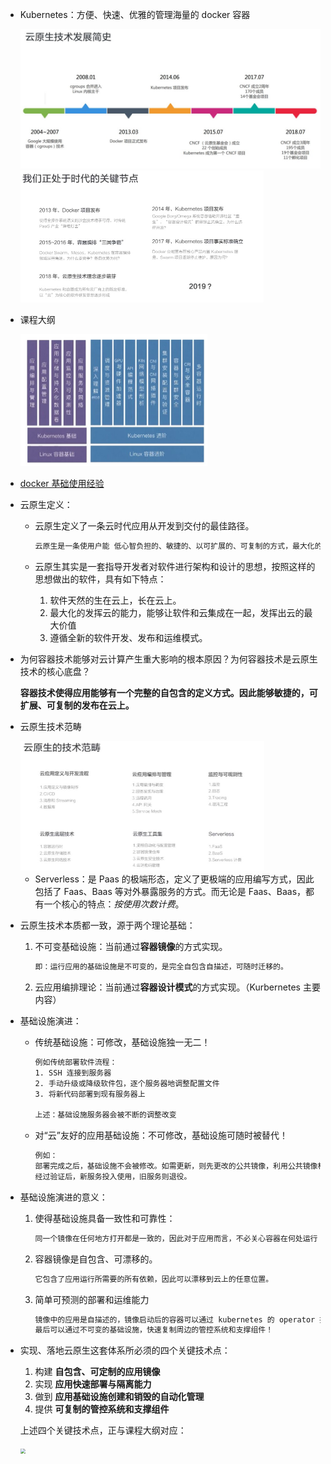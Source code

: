 + Kubernetes：方便、快速、优雅的管理海量的 docker 容器

  <img src="image/云原生技术发展.jpg" style="zoom:50%;" />

  <img src="image/云原生技术发展_2.jpg" style="zoom:50%;" />

+ 课程大纲

  <img src="image/课程大纲.jpg" style="zoom:50%;" />

+ [docker 基础使用经验](https://docs.docker.com/get-started/part2/)

+ 云原生定义：

  + 云原生定义了一条云时代应用从开发到交付的最佳路径。

    ```txt
    云原生是一条使用户能 低心智负担的、敏捷的、以可扩展的、可复制的方式，最大化的利用“云”的能力、发挥“云”的价值的最佳路径。
    ```

  + 云原生其实是一套指导开发者对软件进行架构和设计的思想，按照这样的思想做出的软件，具有如下特点：

    1. 软件天然的生在云上，长在云上。
    2. 最大化的发挥云的能力，能够让软件和云集成在一起，发挥出云的最大价值
    3. 遵循全新的软件开发、发布和运维模式。

+ 为何容器技术能够对云计算产生重大影响的根本原因？为何容器技术是云原生技术的核心底盘？

  **容器技术使得应用能够有一个完整的自包含的定义方式。因此能够敏捷的，可扩展、可复制的发布在云上。**

+ 云原生技术范畴

  <img src="image/云原生技术范畴.jpg" style="zoom:50%;" />

  + Serverless：是 Paas 的极端形态，定义了更极端的应用编写方式，因此包括了 Faas、Baas 等对外暴露服务的方式。而无论是 Faas、Baas，都有一个核心的特点：*按使用次数计费*。

+ 云原生技术本质都一致，源于两个理论基础：

  1. 不可变基础设施：当前通过**容器镜像**的方式实现。

     ```txt
     即：运行应用的基础设施是不可变的，是完全自包含自描述，可随时迁移的。
     ```

  2. 云应用编排理论：当前通过**容器设计模式**的方式实现。（Kurbernetes 主要内容）

+ 基础设施演进：

  + 传统基础设施：可修改，基础设施独一无二！

    ```txt
    例如传统部署软件流程：
    1. SSH 连接到服务器
    2. 手动升级或降级软件包，逐个服务器地调整配置文件
    3. 将新代码部署到现有服务器上
    
    上述：基础设施服务器会被不断的调整改变
    ```

  + 对“云”友好的应用基础设施：不可修改，基础设施可随时被替代！

    ```txt
    例如：
    部署完成之后，基础设施不会被修改。如需更新，则先更改的公共镜像，利用公共镜像构建新服务，最后替换旧服务。
    经过验证后，新服务投入使用，旧服务则退役。
    ```

+ 基础设施演进的意义：

  1. 使得基础设施具备一致性和可靠性：

     ```txt
     同一个镜像在任何地方打开都是一致的，因此对于应用而言，不必关心容器在何处运行
     ```

  2. 容器镜像是自包含、可漂移的。

     ```txt
     它包含了应用运行所需要的所有依赖，因此可以漂移到云上的任意位置。
     ```

  3. 简单可预测的部署和运维能力

     ```txt
     镜像中的应用是自描述的，镜像启动后的容器可以通过 kubernetes 的 operator 技术将镜像设计成自运维的，使得流程自动化更加容易，应用本身更容易水平扩展（将应用扩展到100个10000个）。
     最后可以通过不可变的基础设施，快速复制周边的管控系统和支撑组件！
     ```

+ 实现、落地云原生这套体系所必须的四个关键技术点：

  1. 构建 **自包含、可定制的应用镜像**
  2. 实现 **应用快速部署与隔离能力**
  3. 做到 **应用基础设施创建和销毁的自动化管理**
  4. 提供 **可复制的管控系统和支撑组件**

  上述四个关键技术点，正与课程大纲对应：

  <img src="C:\Users\10652\Desktop\career\fighting\云原生\image\课程大纲.jpg" style="zoom:50%;" />

